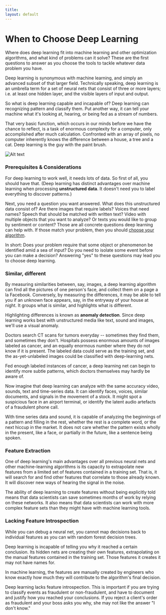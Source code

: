 ```yaml
---
title: 
layout: default
---
```


# When to Choose Deep Learning

Where does deep learning fit into machine learning and other optimization algorithms, and what kind of problems can it solve? These are the first questions to answer as you choose the tools to tackle whatever data problem you have. 

Deep learning is synonymous with machine learning, and simply an advanced subset of that larger field. Technically speaking, deep learning is an umbrella term for a set of neural nets that consist of three or more layers; i.e. at least one hidden layer, and the visible layers of input and output. 

So what is deep learning capable and incapable of? Deep learning can recognizing pattern and classify them. Put another way, it can tell your machine what it's looking at, hearing, or being fed as a stream of numbers. 

That very basic function, which occurs in our minds before we have the chance to reflect, is a task of enormous complexity for a computer, only accomplished after much calculation. Confronted with an array of pixels, no computer inherently knows the difference between a house, a tree and a cat. Deep learning is the guy with the paint brush. 

![Alt text](../img/that_should_clear.jpg)

### Prerequisites & Considerations

For deep learning to work well, it needs lots of data. So first of all, you should have that. (Deep learning has distinct advantages over machine learning when processing **unstructured data**. It doesn't need you to label everything to discover patterns.)

Next, you need a question you want answered. What does this unstructured data consist of? Are there images that require labels? Voices that need names? Speech that should be matched with written text? Video with multiple objects that you want to analyze? Or texts you would like to group by sentiment or content? Those are all concrete questions deep learning can help with. If those match your problem, then you should [choose your algorithm](../neuralnetworktable.html). 

In short: Does your problem require that some object or phenomenon be identified amid a sea of input? Do you need to isolate some event before you can make a decision? Answering "yes" to these questions may lead you to choose deep learning. 

### Similar, different

By measuring similarities between, say, images, a deep learning algorithm can find all the pictures of one person's face, and collect them on a page a la Facebook. Conversely, by measuring the differences, it may be able to tell you if an unknown face appears, say, in the entryway of your house at night. It groups what is similar, and highlights what is different.

Highlighting differences is known as **anomaly detection**. Since deep learning works best with unstructured media like text, sound and images, we'll use a visual anomaly. 

Doctors search CT scans for tumors everyday -- sometimes they find them, and sometimes they don't. Hospitals possess enormous amounts of images labeled as cancer, and an equally enormous number where they do not know if it is present. The labeled data could serve as the training set, and the as-yet-unlabeled images could be classified with deep-learning nets. 

Fed enough labeled instances of cancer, a deep learning net can begin to identify more subtle patterns, which doctors themselves may hardly be aware of. 

Now imagine that deep learning can analyze with the same accuracy video, sounds, text and time-series data. It can identify faces, voices, similar documents, and signals in the movement of a stock. It might spot a suspicious face in an airport terminal, or identify the latent audio artefacts of a fraudulent phone call.

With time series data and sound, it is capable of analyzing the beginnings of a pattern and filling in the rest, whether the rest is a complete word, or the next hiccup in the market. It does not care whether the pattern exists wholly in the present, like a face, or partially in the future, like a sentence being spoken. 

### Feature Extraction

One of deep learning's main advantages over all previous neural nets and other machine-learning algorithms is its capacity to extrapolate new features from a limited set of features contained in a training set. That is, it will search for and find other features that correlate to those already known. It will discover new ways of hearing the signal in the noise. 

The ability of deep learning to create features without being explicitly told means that data scientists can save sometimes months of work by relying on these networks. It also means that data scientists can work with more complex feature sets than they might have with machine learning tools. 

### Lacking Feature Introspection

While you can debug a neural net, you cannot map decisions back to individual features as you can with random forest decision trees. 

Deep learning is incapable of telling you why it reached a certain conclusion. Its hidden nets are creating their own features, extrapolating on the manual features contained in the training set. Those features it creates it may not have names for. 

In machine learning, the features are manually created by engineers who know exactly how much they will contribute to the algorithm's final decision. 

Deep learning lacks feature introspection. This is important if you are trying to classify events as fraudulent or non-fraudulent, and have to document and justify how you reached your conclusions. If you reject a client's order as fraudulent and your boss asks you why, she may not like the answer "I don't know."


